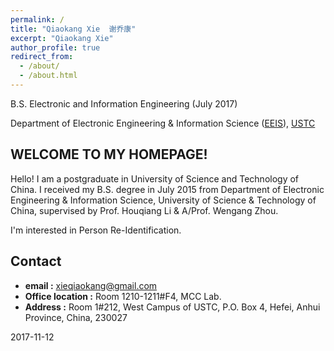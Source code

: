 ```yaml
---
permalink: /
title: "Qiaokang Xie  谢乔康"
excerpt: "Qiaokang Xie"
author_profile: true
redirect_from:
  - /about/
  - /about.html
---
```


B.S. Electronic and Information Engineering (July 2017)

Department of Electronic Engineering & Information Science ([EEIS](http://eeis.ustc.edu.cn/)), [USTC](http://www.ustc.edu.cn/)

## WELCOME TO MY HOMEPAGE!

Hello! I am a postgraduate in University of Science and Technology of China. I received my B.S. degree in July 2015 from Department of Electronic Engineering & Information Science, University of Science & Technology of China, supervised by Prof. Houqiang Li & A/Prof. Wengang Zhou.

I'm interested in Person Re-Identification.

## Contact
- **email :** xieqiaokang@gmail.com
- **Office location :**  Room 1210-1211#F4, MCC Lab.
- **Address :** Room 1#212, West Campus of USTC, P.O. Box 4, Hefei, Anhui Province, China, 230027

2017-11-12
